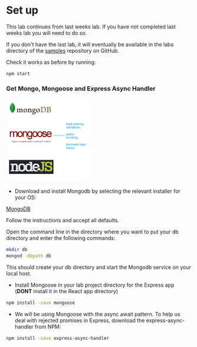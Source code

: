# Set up

This lab continues from last weeks lab. If you have not completed last weeks lab you will need to do so.

If you don't have the last lab, it will eventually be available in the labs directory of the  [samples](https://github.com/fxwalsh/node-samples-2018.git) repository on GitHub.

Check it works as before by running:

```
npm start
```

### Get Mongo, Mongoose and Express Async Handler
![Mongoose](./img/download.png)
+ Download and install Mongodb by selecting the relevant installer for your OS:

[MongoDB](https://www.mongodb.com/download-center?jmp=nav#community)

Follow the instructions and accept all defaults.

Open the  command line in the directory where you want to put your db directory and enter the following commands:

```bash
mkdir db
mongod -dbpath db
```

This should create your db directory and start the Mongodb service on your local host.

+ Install Mongoose in your lab project directory for the Express app (**DONT** install it in the React app directory) 

```bash
npm install -save mongoose
```

+ We will be using Mongoose with the async await pattern. To help us deal with rejected promises in Express, download the express-async-handler from NPM:

```bash
npm install -save express-async-handler
```
